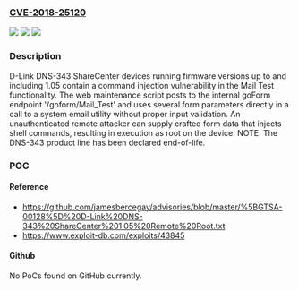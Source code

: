 ### [CVE-2018-25120](https://cve.mitre.org/cgi-bin/cvename.cgi?name=CVE-2018-25120)
![](https://img.shields.io/static/v1?label=Product&message=DNS-343%20ShareCenter&color=blue)
![](https://img.shields.io/static/v1?label=Version&message=0%20&color=brightgreen)
![](https://img.shields.io/static/v1?label=Vulnerability&message=CWE-78%20Improper%20Neutralization%20of%20Special%20Elements%20used%20in%20an%20OS%20Command%20('OS%20Command%20Injection')&color=brightgreen)

### Description

D-Link DNS-343 ShareCenter devices running firmware versions up to and including 1.05 contain a command injection vulnerability in the Mail Test functionality. The web maintenance script posts to the internal goForm endpoint '/goform/Mail_Test' and uses several form parameters directly in a call to a system email utility without proper input validation. An unauthenticated remote attacker can supply crafted form data that injects shell commands, resulting in execution as root on the device. NOTE: The DNS-343 product line has been declared end-of-life.

### POC

#### Reference
- https://github.com/jamesbercegay/advisories/blob/master/%5BGTSA-00128%5D%20D-Link%20DNS-343%20ShareCenter%201.05%20Remote%20Root.txt
- https://www.exploit-db.com/exploits/43845

#### Github
No PoCs found on GitHub currently.

